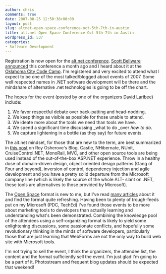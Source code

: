 ```yaml
---
author: chris
comments: true
date: 2007-08-25 12:50:38+00:00
layout: post
slug: altnet-open-space-conference-oct-5th-7th-in-austin
title: alt.net Open Space Conference Oct 5th-7th in Austin
wordpress_id: 537
categories:
- Software Development
---
```


Registration is now open for the [alt.net conference](http://www.altnetconf.com/). [Scott Bellware](http://codebetter.com/blogs/scott.bellware/default.aspx) [announced](http://codebetter.com/blogs/scott.bellware/archive/2007/07/24/166002.aspx) this conference a month ago and I heard about it at the [Oklahoma City Code Camp](http://www.okcodecamp.com/). I'm registered and very excited to attend what I expect to be one of the most talked/blogged about events of 2007. Some well respected names in .NET software development will be there and the mindshare of alternative .net technologies is going to be off the chart.

The hopes for the event (posted by one of the organizers [David Laribee](http://laribee.com/blog/)) include:

  1. We favor respectful debate over back-patting and head-nodding. 
  2. We keep things as visible as possible for those unable to attend. 
  3. We ideate more about the tools we need than tools we have. 
  4. We spend a significant time discussing _what to do _over _how to do_. 
  5. We capture lightening in a bottle (as they say) for future events. 

The alt.net mindset, for those that are new to the term, are best summarized in [this post](http://weblogs.asp.net/rosherove/archive/2007/06/04/alt-net-alternative-tools-and-approaches-to-mainstream-net.aspx) on Roy Osherove's Blog. Castle, NHibernate, NUnit, CruiseControl.NET, MonoRail, MVC, and other open source tools are being used instead of the out-of-the-box ASP.NET experience. Throw in a healthy dose of domain-driven design, object oriented design patterns (Gang of Four and beyond), inversion of control, dependency injection and agile development and you have a pretty solid departure from the Microsoft company line (which is likely the source of the whole ALT- slant on .NET, these tools are alternatives to those provided by Microsoft).

The [Open Space](http://www.openspaceworld.org/cgi/wiki.cgi?OpenSpaceExplanations) format is new to me, but I've read [many articles](http://www.openspaceworld.org/cgi/wiki.cgi?) about it and find the format quite refreshing. Having been to plenty of trough-feeds put on my Microsoft (PDC, TechEd) I've found those events to be more about marketing tools to developers than actually learning and understanding what's been demonstrated. Combining the knowledge pool of the attendees using a self-organizing format is likely to yield some enlightening discussions, some passionate conflicts, and hopefully some revolutionary thinking in the minds of software developers, particularly those that are just learning that WebForms are not the only way to build web site with Microsoft tools.

I'm not trying to sell the event, I think the organizers, the attendee list, the content and the format sufficiently sell the event. I'm just glad I'm going to be a part of it. Photostream and frequent blog updates should be expected that weekend!
